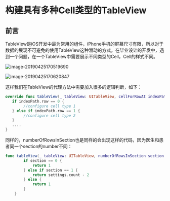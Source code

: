 # 构建具有多种Cell类型的TableView

## 前言

TableView是iOS开发中最为常用的组件，iPhone手机的屏幕尺寸有限，所以对于数据的展现不可避免的使用TableView这种滑动的方式。在毕业设计的开发中，遇到一个问题，在一个TableView中需要展示不同类型的Cell，Cell的样式不同。

![image-20190425170519690](https://ws3.sinaimg.cn/large/006tNc79gy1g2ezo60tn0j30m61be41k.jpg)

![image-20190425170620847](https://ws4.sinaimg.cn/large/006tNc79gy1g2ezp87ohzj30ne1bg43n.jpg)

这样我们在TableView的代理方法中需要加入很多的逻辑判断，如下：

```swift
override func tableView(_ tableView: UITableView, cellForRowAt indexPath: IndexPath) -> UITableViewCell {
   if indexPath.row == 0 {
        //configure cell type 1
   } else if indexPath.row == 1 {
        //configure cell type 2
   }
   ....
}
```

同样的，numberOfRowsInSection也是同样的会出现这样的代码，因为医生和患者同一个section的number不同：

```swift
func tableView(_ tableView: UITableView, numberOfRowsInSection section: Int) -> Int {
        if section == 0 {
            return 1
        } else if section == 1 {
            return settings.count - 2
        } else {
            return 1
        }
    }
```

